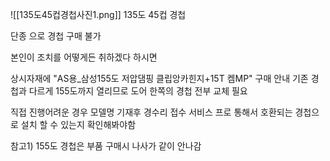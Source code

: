 ![[135도45컵경첩사진1.png]]
135도 45컵 경첩

단종 으로 경첩 구매 불가

본인이 조치를 어떻게든 취하겠다 하시면 

상시자재에 "AS용_삼성155도 저압댐핑 클립앙카힌지+15T 켐MP" 구매 안내 
기존 경첩과 다르게 155도까지 열리므로 도어 한쪽의 경첩 전부 교체 필요

직접 진행어려운 경우 모델명 기재후 경수리 접수
서비스 프로 통해서 호환되는 경첩으로 설치 할 수 있는지 확인해봐야함

참고1) 155도 경첩은 부품 구매시 나사가 같이 안나감